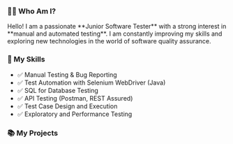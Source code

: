 <h3>👨‍💻 Who Am I?</h3>
<p>Hello! I am a passionate **Junior Software Tester** with a strong interest in **manual and automated testing**. I am constantly improving my skills and exploring new technologies in the world of software quality assurance.</p>

<h3>📌 My Skills</h3>
<ul>
    <li>✅ Manual Testing & Bug Reporting</li>
    <li>✅ Test Automation with Selenium WebDriver (Java)</li>
    <li>✅ SQL for Database Testing</li>
    <li>✅ API Testing (Postman, REST Assured)</li>
    <li>✅ Test Case Design and Execution</li>
    <li>✅ Exploratory and Performance Testing</li>
</ul>

<h3>📚 My Projects</h3>
<ul>
    
</ul>
